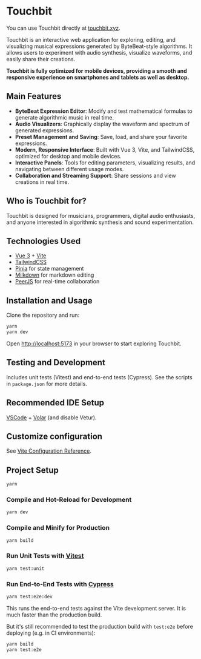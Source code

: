 # Touchbit

You can use Touchbit directly at [touchbit.xyz](https://touchbit.xyz).

Touchbit is an interactive web application for exploring, editing, and visualizing musical expressions generated by ByteBeat-style algorithms. It allows users to experiment with audio synthesis, visualize waveforms, and easily share their creations.

**Touchbit is fully optimized for mobile devices, providing a smooth and responsive experience on smartphones and tablets as well as desktop.**

## Main Features

- **ByteBeat Expression Editor**: Modify and test mathematical formulas to generate algorithmic music in real time.
- **Audio Visualizers**: Graphically display the waveform and spectrum of generated expressions.
- **Preset Management and Saving**: Save, load, and share your favorite expressions.
- **Modern, Responsive Interface**: Built with Vue 3, Vite, and TailwindCSS, optimized for desktop and mobile devices.
- **Interactive Panels**: Tools for editing parameters, visualizing results, and navigating between different usage modes.
- **Collaboration and Streaming Support**: Share sessions and view creations in real time.

## Who is Touchbit for?

Touchbit is designed for musicians, programmers, digital audio enthusiasts, and anyone interested in algorithmic synthesis and sound experimentation.

## Technologies Used

- [Vue 3](https://vuejs.org/) + [Vite](https://vitejs.dev/)
- [TailwindCSS](https://tailwindcss.com/)
- [Pinia](https://pinia.vuejs.org/) for state management
- [Milkdown](https://milkdown.dev/) for markdown editing
- [PeerJS](https://peerjs.com/) for real-time collaboration

## Installation and Usage

Clone the repository and run:

```sh
yarn
yarn dev
```

Open [http://localhost:5173](http://localhost:5173) in your browser to start exploring Touchbit.

## Testing and Development

Includes unit tests (Vitest) and end-to-end tests (Cypress). See the scripts in `package.json` for more details.

## Recommended IDE Setup

[VSCode](https://code.visualstudio.com/) + [Volar](https://marketplace.visualstudio.com/items?itemName=Vue.volar) (and disable Vetur).

## Customize configuration

See [Vite Configuration Reference](https://vite.dev/config/).

## Project Setup

```sh
yarn
```

### Compile and Hot-Reload for Development

```sh
yarn dev
```

### Compile and Minify for Production

```sh
yarn build
```

### Run Unit Tests with [Vitest](https://vitest.dev/)

```sh
yarn test:unit
```

### Run End-to-End Tests with [Cypress](https://www.cypress.io/)

```sh
yarn test:e2e:dev
```

This runs the end-to-end tests against the Vite development server.
It is much faster than the production build.

But it's still recommended to test the production build with `test:e2e` before deploying (e.g. in CI environments):

```sh
yarn build
yarn test:e2e
```
